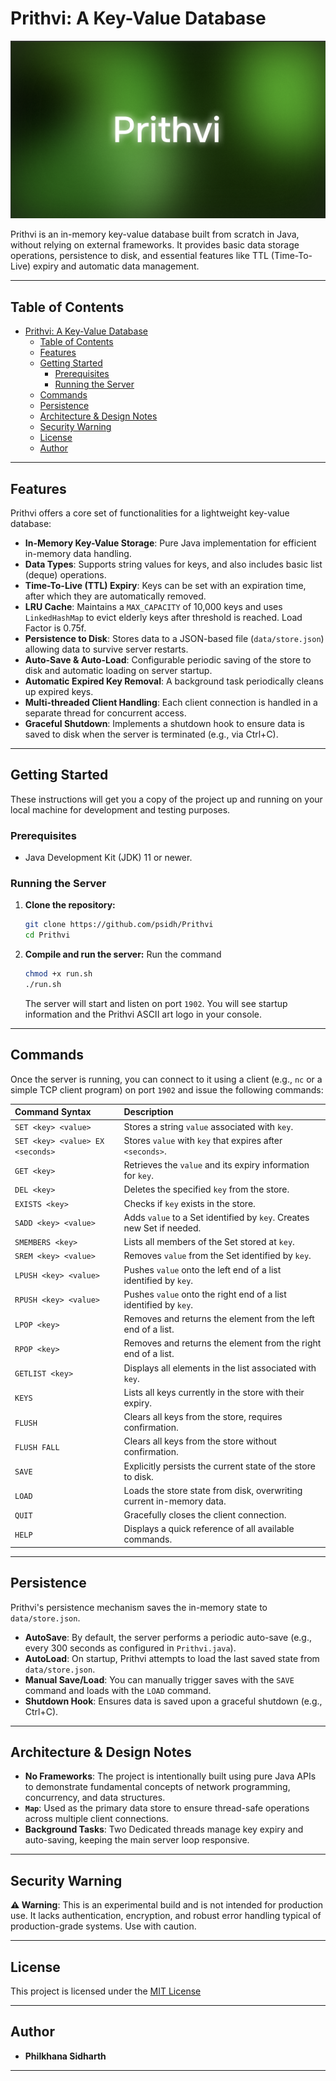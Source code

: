 # Prithvi: A Key-Value Database

![alt text](assets/Prithvi.png)

Prithvi is an in-memory key-value database built from scratch in Java, without relying on external frameworks. It provides basic data storage operations, persistence to disk, and essential features like TTL (Time-To-Live) expiry and automatic data management.

---

## Table of Contents

- [Prithvi: A Key-Value Database](#prithvi-a-key-value-database)
  - [Table of Contents](#table-of-contents)
  - [Features](#features)
  - [Getting Started](#getting-started)
    - [Prerequisites](#prerequisites)
    - [Running the Server](#running-the-server)
  - [Commands](#commands)
  - [Persistence](#persistence)
  - [Architecture \& Design Notes](#architecture--design-notes)
  - [Security Warning](#security-warning)
  - [License](#license)
  - [Author](#author)

---

## Features

Prithvi offers a core set of functionalities for a lightweight key-value database:

- **In-Memory Key-Value Storage**: Pure Java implementation for efficient in-memory data handling.
- **Data Types**: Supports string values for keys, and also includes basic list (deque) operations.
- **Time-To-Live (TTL) Expiry**: Keys can be set with an expiration time, after which they are automatically removed.
- **LRU Cache**: Maintains a `MAX_CAPACITY` of 10,000 keys and uses `LinkedHashMap` to evict elderly keys after threshold is reached. Load Factor is 0.75f.
- **Persistence to Disk**: Stores data to a JSON-based file (`data/store.json`) allowing data to survive server restarts.
- **Auto-Save & Auto-Load**: Configurable periodic saving of the store to disk and automatic loading on server startup.
- **Automatic Expired Key Removal**: A background task periodically cleans up expired keys.
- **Multi-threaded Client Handling**: Each client connection is handled in a separate thread for concurrent access.
- **Graceful Shutdown**: Implements a shutdown hook to ensure data is saved to disk when the server is terminated (e.g., via Ctrl+C).

---

## Getting Started

These instructions will get you a copy of the project up and running on your local machine for development and testing purposes.

### Prerequisites

- Java Development Kit (JDK) 11 or newer.

### Running the Server

1.  **Clone the repository:**
    ```bash
    git clone https://github.com/psidh/Prithvi
    cd Prithvi
    ```
2.  **Compile and run the server:**
    Run the command
    ```bash
    chmod +x run.sh
    ./run.sh
    ```
    The server will start and listen on port `1902`. You will see startup information and the Prithvi ASCII art logo in your console.

---

## Commands

Once the server is running, you can connect to it using a client (e.g., `nc` or a simple TCP client program) on port `1902` and issue the following commands:

| Command Syntax                   | Description                                                           |
| :------------------------------- | :-------------------------------------------------------------------- |
| `SET <key> <value>`              | Stores a string `value` associated with `key`.                        |
| `SET <key> <value> EX <seconds>` | Stores `value` with `key` that expires after `<seconds>`.             |
| `GET <key>`                      | Retrieves the `value` and its expiry information for `key`.           |
| `DEL <key>`                      | Deletes the specified `key` from the store.                           |
| `EXISTS <key>`                   | Checks if `key` exists in the store.                                  |
| `SADD <key> <value>`             | Adds `value` to a Set identified by `key`. Creates new Set if needed. |
| `SMEMBERS <key>`                 | Lists all members of the Set stored at `key`.                         |
| `SREM <key> <value>`             | Removes `value` from the Set identified by `key`.                     |
| `LPUSH <key> <value>`            | Pushes `value` onto the left end of a list identified by `key`.       |
| `RPUSH <key> <value>`            | Pushes `value` onto the right end of a list identified by `key`.      |
| `LPOP <key>`                     | Removes and returns the element from the left end of a list.          |
| `RPOP <key>`                     | Removes and returns the element from the right end of a list.         |
| `GETLIST <key>`                  | Displays all elements in the list associated with `key`.              |
| `KEYS`                           | Lists all keys currently in the store with their expiry.              |
| `FLUSH`                          | Clears all keys from the store, requires confirmation.                |
| `FLUSH FALL`                     | Clears all keys from the store without confirmation.                  |
| `SAVE`                           | Explicitly persists the current state of the store to disk.           |
| `LOAD`                           | Loads the store state from disk, overwriting current in-memory data.  |
| `QUIT`                           | Gracefully closes the client connection.                              |
| `HELP`                           | Displays a quick reference of all available commands.                 |

---

## Persistence

Prithvi's persistence mechanism saves the in-memory state to `data/store.json`.

- **AutoSave**: By default, the server performs a periodic auto-save (e.g., every 300 seconds as configured in `Prithvi.java`).
- **AutoLoad**: On startup, Prithvi attempts to load the last saved state from `data/store.json`.
- **Manual Save/Load**: You can manually trigger saves with the `SAVE` command and loads with the `LOAD` command.
- **Shutdown Hook**: Ensures data is saved upon a graceful shutdown (e.g., Ctrl+C).

---

## Architecture & Design Notes

- **No Frameworks**: The project is intentionally built using pure Java APIs to demonstrate fundamental concepts of network programming, concurrency, and data structures.
- **`Map`**: Used as the primary data store to ensure thread-safe operations across multiple client connections.
- **Background Tasks**: Two Dedicated threads manage key expiry and auto-saving, keeping the main server loop responsive.

---

## Security Warning

**⚠️ Warning**: This is an experimental build and is not intended for production use. It lacks authentication, encryption, and robust error handling typical of production-grade systems. Use with caution.

---

## License

This project is licensed under the [MIT License](LICENSE)

---

## Author

- **Philkhana Sidharth**

---
